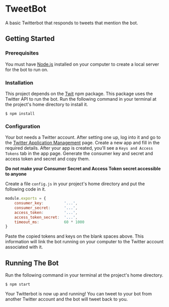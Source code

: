 # TweetBot

A basic Twitterbot that responds to tweets that mention the bot.

## Getting Started

### Prerequisites

You must have [Node.js](https://nodejs.org/en/) installed on your computer to create a local server for the bot to run on.

### Installation

This project depends on the [Twit](https://www.npmjs.com/package/twit) npm package. This package uses the Twitter API to run the bot. Run the following command in your terminal at the project's home directory to install it.
```
$ npm install
```

### Configuration

Your bot needs a Twitter account. After setting one up, log into it and go to the [Twitter Application Management](https://apps.twitter.com/) page. Create a new app and fill in the required details. After your app is created, you'll see a `Keys and Access Tokens` tab in the app page. Generate the consumer key and secret and access token and secret and copy them.

**Do not make your Consumer Secret and Access Token secret accessible to anyone**

Create a file `config.js` in your project's home directory and put the following code in it.
```javascript
module.exports = {
	consumer_key:         '...',
	consumer_secret:      '...',
	access_token:         '...',
	access_token_secret:  '...',
	timeout_ms:           60 * 1000
}
```
Paste the copied tokens and keys on the blank spaces above. This information will link the bot running on your computer to the Twitter account associated with it.

## Running The Bot

Run the following command in your terminal at the project's home directory.
```
$ npm start
```
Your Twitterbot is now up and running! You can tweet to your bot from another Twitter account and the bot will tweet back to you.
